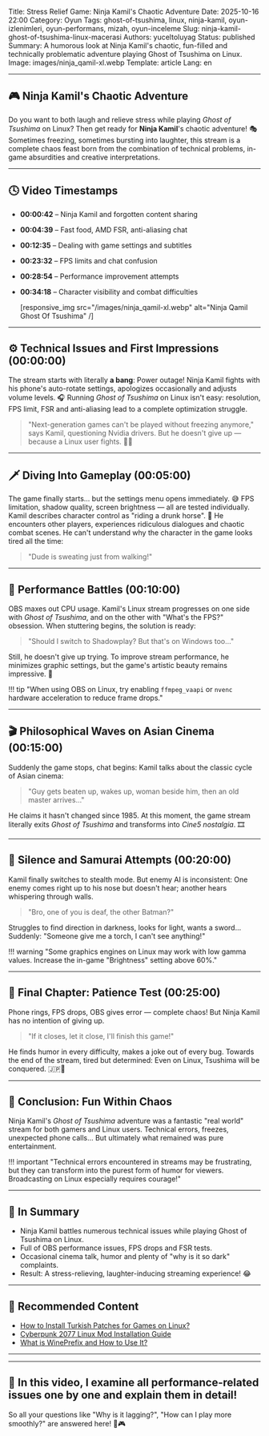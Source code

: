 Title: Stress Relief Game: Ninja Kamil's Chaotic Adventure
Date: 2025-10-16 22:00
Category: Oyun
Tags: ghost-of-tsushima, linux, ninja-kamil, oyun-izlenimleri, oyun-performans, mizah, oyun-inceleme
Slug: ninja-kamil-ghost-of-tsushima-linux-macerasi
Authors: yuceltoluyag
Status: published
Summary: A humorous look at Ninja Kamil's chaotic, fun-filled and technically problematic adventure playing Ghost of Tsushima on Linux.
Image: images/ninja_qamil-xl.webp
Template: article
Lang: en

---

## 🎮 Ninja Kamil's Chaotic Adventure

Do you want to both laugh and relieve stress while playing _Ghost of Tsushima_ on Linux?
Then get ready for **Ninja Kamil**'s chaotic adventure! 🎭
Sometimes freezing, sometimes bursting into laughter, this stream is a complete chaos feast born from the combination of technical problems, in-game absurdities and creative interpretations.

---

## 🕓 Video Timestamps

- **00:00:42** – Ninja Kamil and forgotten content sharing
- **00:04:39** – Fast food, AMD FSR, anti-aliasing chat
- **00:12:35** – Dealing with game settings and subtitles
- **00:23:32** – FPS limits and chat confusion
- **00:28:54** – Performance improvement attempts
- **00:34:18** – Character visibility and combat difficulties

  [responsive_img src="/images/ninja_qamil-xl.webp" alt="Ninja Qamil Ghost Of Tsushima" /]

---

## ⚙️ Technical Issues and First Impressions (00:00:00)

The stream starts with literally **a bang**: Power outage!
Ninja Kamil fights with his phone's auto-rotate settings, apologizes occasionally and adjusts volume levels. 🎧
Running _Ghost of Tsushima_ on Linux isn't easy: resolution, FPS limit, FSR and anti-aliasing lead to a complete optimization struggle.

> "Next-generation games can't be played without freezing anymore," says Kamil, questioning Nvidia drivers.
> But he doesn't give up — because a Linux user fights. 💪🐧

---

## 🗡️ Diving Into Gameplay (00:05:00)

The game finally starts... but the settings menu opens immediately. 😅
FPS limitation, shadow quality, screen brightness — all are tested individually.
Kamil describes character control as "riding a drunk horse". 🐎
He encounters other players, experiences ridiculous dialogues and chaotic combat scenes.
He can't understand why the character in the game looks tired all the time:

> "Dude is sweating just from walking!"

---

## 🧩 Performance Battles (00:10:00)

OBS maxes out CPU usage.
Kamil's Linux stream progresses on one side with _Ghost of Tsushima_, and on the other with "What's the FPS?" obsession.
When stuttering begins, the solution is ready:

> "Should I switch to Shadowplay? But that's on Windows too..."

Still, he doesn't give up trying. To improve stream performance, he minimizes graphic settings, but the game's artistic beauty remains impressive. 🌸

!!! tip "When using OBS on Linux, try enabling <code>ffmpeg_vaapi</code> or <code>nvenc</code> hardware acceleration to reduce frame drops."

---

## 🎬 Philosophical Waves on Asian Cinema (00:15:00)

Suddenly the game stops, chat begins:
Kamil talks about the classic cycle of Asian cinema:

> "Guy gets beaten up, wakes up, woman beside him, then an old master arrives..."

He claims it hasn't changed since 1985.
At this moment, the game stream literally exits _Ghost of Tsushima_ and transforms into _Cine5 nostalgia_. 🎞️

---

## 🥷 Silence and Samurai Attempts (00:20:00)

Kamil finally switches to stealth mode.
But enemy AI is inconsistent:
One enemy comes right up to his nose but doesn't hear; another hears whispering through walls.

> "Bro, one of you is deaf, the other Batman?"

Struggles to find direction in darkness, looks for light, wants a sword...
Suddenly: "Someone give me a torch, I can't see anything!"

!!! warning "Some graphics engines on Linux may work with low gamma values. Increase the in-game "Brightness" setting above 60%."

---

## 😤 Final Chapter: Patience Test (00:25:00)

Phone rings, FPS drops, OBS gives error — complete chaos!
But Ninja Kamil has no intention of giving up.

> "If it closes, let it close, I'll finish this game!"

He finds humor in every difficulty, makes a joke out of every bug.
Towards the end of the stream, tired but determined:
Even on Linux, Tsushima will be conquered. 🇯🇵🐧

---

## 🎯 Conclusion: Fun Within Chaos

Ninja Kamil's _Ghost of Tsushima_ adventure was a fantastic "real world" stream for both gamers and Linux users.
Technical errors, freezes, unexpected phone calls...
But ultimately what remained was pure entertainment.

!!! important "Technical errors encountered in streams may be frustrating, but they can transform into the purest form of humor for viewers. Broadcasting on Linux especially requires courage!"

---

## 🧠 In Summary

- Ninja Kamil battles numerous technical issues while playing Ghost of Tsushima on Linux.
- Full of OBS performance issues, FPS drops and FSR tests.
- Occasional cinema talk, humor and plenty of "why is it so dark" complaints.
- Result: A stress-relieving, laughter-inducing streaming experience! 😂

---

## 🔗 Recommended Content

- [How to Install Turkish Patches for Games on Linux?](/linux-oyunlara-turkce-yama-kurulumu/)
- [Cyberpunk 2077 Linux Mod Installation Guide](/cyberpunk-2077-linux-mod-kurulum-rehberi)
- [What is WinePrefix and How to Use It?](/wineprefix-nedir-nasil-kullanilir)

---

<script type="module" src="https://cdn.jsdelivr.net/npm/@justinribeiro/lite-youtube@1/lite-youtube.min.js"></script>

<lite-youtube videoid="igYBOo35Q-k"></lite-youtube>

---

## 🧩 In this video, I examine all performance-related issues one by one and explain them in detail!

So all your questions like "Why is it lagging?", "How can I play more smoothly?" are answered here! 🚀🎮

<script type="module" src="https://cdn.jsdelivr.net/npm/@justinribeiro/lite-youtube@1/lite-youtube.min.js"></script>

<lite-youtube videoid="R4zbnIoE5hk"></lite-youtube>